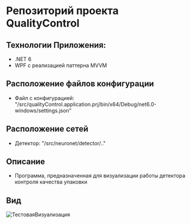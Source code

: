 # Репозиторий проекта QualityControl

## Технологии Приложения:
* .NET 6
* WPF с реализацией паттерна MVVM

## Расположение файлов конфигурации
* Файл с конфигурацией: "/src/qualityControl.application.prj/bin/x64/Debug/net6.0-windows/settings.json"

## Расположение сетей
* Детектор: "/src/neuronet/detector/.."

## Описание
* Программа, предназначенная для визуализации работы детектора контроля качества упаковки

## Вид
![ТестоваяВизуализация](https://user-images.githubusercontent.com/75109354/177898458-3ad6fa3f-0d8c-4ef8-9b9d-4cab2b28f893.jpg)